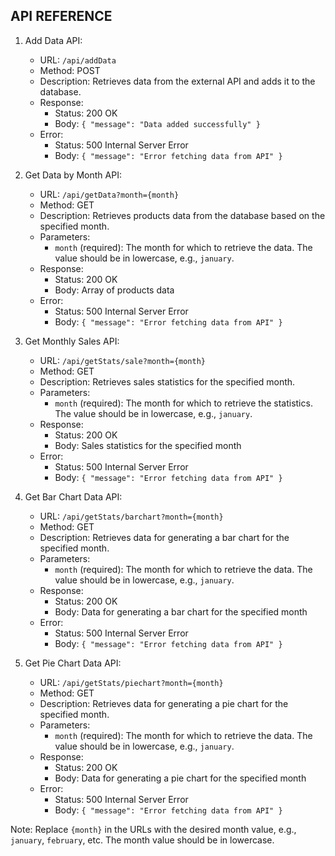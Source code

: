 ## API REFERENCE

1. Add Data API:
   - URL: `/api/addData`
   - Method: POST
   - Description: Retrieves data from the external API and adds it to the database.
   - Response:
     - Status: 200 OK
     - Body: `{ "message": "Data added successfully" }`
   - Error:
     - Status: 500 Internal Server Error
     - Body: `{ "message": "Error fetching data from API" }`

2. Get Data by Month API:
   - URL: `/api/getData?month={month}`
   - Method: GET
   - Description: Retrieves products data from the database based on the specified month.
   - Parameters:
     - `month` (required): The month for which to retrieve the data. The value should be in lowercase, e.g., `january`.
   - Response:
     - Status: 200 OK
     - Body: Array of products data
   - Error:
     - Status: 500 Internal Server Error
     - Body: `{ "message": "Error fetching data from API" }`

3. Get Monthly Sales API:
   - URL: `/api/getStats/sale?month={month}`
   - Method: GET
   - Description: Retrieves sales statistics for the specified month.
   - Parameters:
     - `month` (required): The month for which to retrieve the statistics. The value should be in lowercase, e.g., `january`.
   - Response:
     - Status: 200 OK
     - Body: Sales statistics for the specified month
   - Error:
     - Status: 500 Internal Server Error
     - Body: `{ "message": "Error fetching data from API" }`

4. Get Bar Chart Data API:
   - URL: `/api/getStats/barchart?month={month}`
   - Method: GET
   - Description: Retrieves data for generating a bar chart for the specified month.
   - Parameters:
     - `month` (required): The month for which to retrieve the data. The value should be in lowercase, e.g., `january`.
   - Response:
     - Status: 200 OK
     - Body: Data for generating a bar chart for the specified month
   - Error:
     - Status: 500 Internal Server Error
     - Body: `{ "message": "Error fetching data from API" }`

5. Get Pie Chart Data API:
   - URL: `/api/getStats/piechart?month={month}`
   - Method: GET
   - Description: Retrieves data for generating a pie chart for the specified month.
   - Parameters:
     - `month` (required): The month for which to retrieve the data. The value should be in lowercase, e.g., `january`.
   - Response:
     - Status: 200 OK
     - Body: Data for generating a pie chart for the specified month
   - Error:
     - Status: 500 Internal Server Error
     - Body: `{ "message": "Error fetching data from API" }`

Note: Replace `{month}` in the URLs with the desired month value, e.g., `january`, `february`, etc. The month value should be in lowercase.